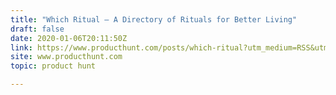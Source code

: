 ```yaml
---
title: "Which Ritual — A Directory of Rituals for Better Living"
draft: false
date: 2020-01-06T20:11:50Z
link: https://www.producthunt.com/posts/which-ritual?utm_medium=RSS&utm_source=hune
site: www.producthunt.com
topic: product hunt  

---
```

